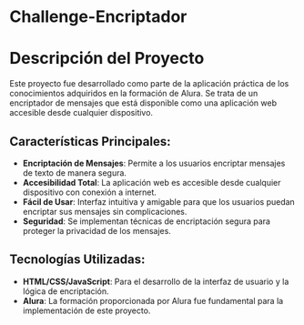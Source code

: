 # Challenge-Encriptador
# Descripción del Proyecto

Este proyecto fue desarrollado como parte de la aplicación práctica de los conocimientos adquiridos en la formación de Alura. Se trata de un encriptador de mensajes que está disponible como una aplicación web accesible desde cualquier dispositivo.

## Características Principales:

- **Encriptación de Mensajes**: Permite a los usuarios encriptar mensajes de texto de manera segura.
- **Accesibilidad Total**: La aplicación web es accesible desde cualquier dispositivo con conexión a internet.
- **Fácil de Usar**: Interfaz intuitiva y amigable para que los usuarios puedan encriptar sus mensajes sin complicaciones.
- **Seguridad**: Se implementan técnicas de encriptación segura para proteger la privacidad de los mensajes.

## Tecnologías Utilizadas:

- **HTML/CSS/JavaScript**: Para el desarrollo de la interfaz de usuario y la lógica de encriptación.
- **Alura**: La formación proporcionada por Alura fue fundamental para la implementación de este proyecto.
